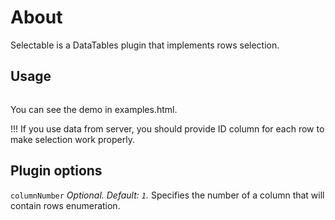 About
=====

Selectable is a DataTables plugin that implements rows selection.

Usage
-----

```js

```

You can see the demo in examples.html.


!!! If you use data from server, you should provide ID column for each row to make selection work properly.

Plugin options
--------------

`columnNumber`
*Optional. Default: `1`.*
Specifies the number of a column that will contain rows enumeration.
